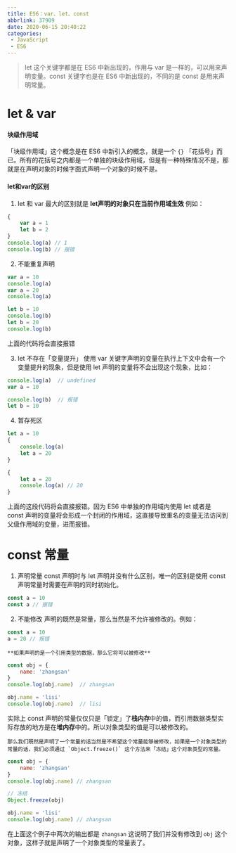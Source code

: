 ```yaml
---
title: ES6：var、let、const
abbrlink: 37909
date: 2020-06-15 20:40:22
categories:
 - JavaScript
 - ES6
---
```

> let 这个关键字都是在 ES6 中新出现的，作用与 var 是一样的，可以用来声明变量。const 关键字也是在 ES6 中新出现的，不同的是 const 是用来声明常量。

# let & var

#### 块级作用域
「块级作用域」这个概念是在 ES6 中新引入的概念，就是一个 `{}` 「花括号」而已。所有的花括号之内都是一个单独的块级作用域，但是有一种特殊情况不是，那就是在声明对象的时候字面式声明一个对象的时候不是。

#### let和var的区别
1. let 和 var 最大的区别就是 **let声明的对象只在当前作用域生效**
例如：
```js
{
    var a = 1
    let b = 2
}
console.log(a) // 1
console.log(b) // 报错
```

2. 不能重复声明
```js
var a = 10
console.log(a)
var a = 20
console.log(a)

let b = 10
console.log(b)
let b = 20 
console.log(b)
```
上面的代码将会直接报错

3. let 不存在「变量提升」
使用 var 关键字声明的变量在执行上下文中会有一个变量提升的现象，但是使用 let 声明的变量将不会出现这个现象，比如：
```js
console.log(a)  // undefined
var a = 10

console.log(b)  // 报错
let b = 10
```

4. 暂存死区
```js
let a = 10
{
    console.log(a)
    let a = 20
}

{
    let a = 20
    console.log(a) // 20
}
```
上面的这段代码将会直接报错。因为 ES6 中单独的作用域内使用 let 或者是 const 声明的变量将会形成一个封闭的作用域，这直接导致重名的变量无法访问到父级作用域的变量，进而报错。

# const 常量
1. 声明常量
const 声明时与 let 声明并没有什么区别，唯一的区别是使用 const 声明常量时需要在声明的同时初始化。
```js
const a = 10
const a // 报错
```

2. 不能修改
声明的既然是常量，那么当然是不允许被修改的。例如：
```js
const a = 10
a = 20 // 报错
```
    **如果声明的是一个引用类型的数据，那么它将可以被修改**
```js
const obj = {
    name: 'zhangsan'
}
console.log(obj.name)  // zhangsan

obj.name = 'lisi'
console.log(obj.name)  // lisi
```
实际上 const 声明的常量仅仅只是「锁定」了**栈内存**中的值，而引用数据类型实际存放的地方是在**堆内存**中的。所以对象类型的值是可以被修改的。

    那么我们既然是声明了一个常量的话当然是不希望这个常量能够被修改，如果是一个对象类型的常量的话，我们必须通过 `Object.freeze()` 这个方法来「冻结」这个对象类型的常量。
```js
const obj = {
    name: 'zhangsan'
}
console.log(obj.name) // zhangsan

// 冻结
Object.freeze(obj)

obj.name = 'lisi'
console.log(obj.name) // zhangsan
```
在上面这个例子中两次的输出都是 `zhangsan` 这说明了我们并没有修改到 `obj` 这个对象，这样子就是声明了一个对象类型的常量表了。